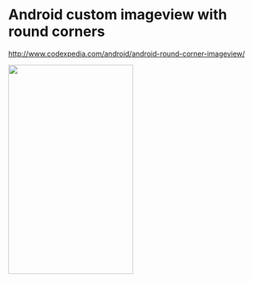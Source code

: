 # Android custom imageview with round corners
http://www.codexpedia.com/android/android-round-corner-imageview/

<img src="https://github.com/codexpedia/android_custom_imageview_round_corners/blob/master/captures/main.png" width="250" height="420" />
